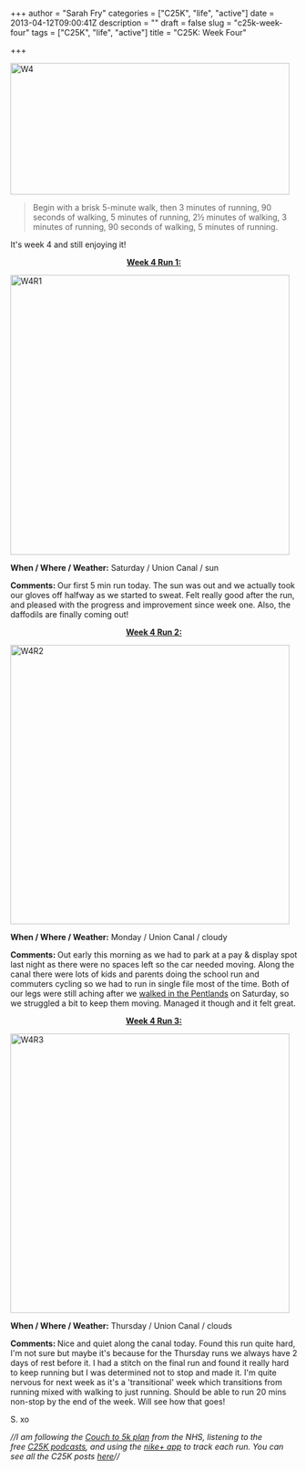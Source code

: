+++
author = "Sarah Fry"
categories = ["C25K", "life", "active"]
date = 2013-04-12T09:00:41Z
description = ""
draft = false
slug = "c25k-week-four"
tags = ["C25K", "life", "active"]
title = "C25K: Week Four"

+++


<a href="http://sweetaspi.co.uk/images/2013/04/W4.jpg"><img class="alignnone size-full wp-image-1665" alt="W4" src="http://sweetaspi.co.uk/images/2013/04/W4.jpg" width="490" height="231" /></a>

> Begin with a brisk 5-minute walk, then 3 minutes of running, 90 seconds of walking, 5 minutes of running, 2½ minutes of walking, 3 minutes of running, 90 seconds of walking, 5 minutes of running.

It's week 4 and still enjoying it!
<p style="text-align: center;"><span style="text-decoration: underline;"><strong>Week 4 Run 1:</strong></span></p>
<a href="http://sweetaspi.co.uk/images/2013/04/W4R1ib.jpg"><img class="alignnone size-full wp-image-1647" alt="W4R1" src="http://sweetaspi.co.uk/images/2013/04/W4R1ib.jpg" width="490" height="491" /></a>

<strong>When / Where / Weather:</strong> Saturday / Union Canal / sun

<strong>Comments: </strong>Our first 5 min run today. The sun was out and we actually took our gloves off halfway as we started to sweat. Felt really good after the run, and pleased with the progress and improvement since week one. Also, the daffodils are finally coming out!
<p style="text-align: center;"><span style="text-decoration: underline;"><strong>Week 4 Run 2:</strong></span></p>
<a href="http://sweetaspi.co.uk/images/2013/04/W4R2ib.jpg"><img class="alignnone size-full wp-image-1663" alt="W4R2" src="http://sweetaspi.co.uk/images/2013/04/W4R2ib.jpg" width="490" height="490" /></a>

<strong>When / Where / Weather:</strong> Monday / Union Canal / cloudy

<strong>Comments: </strong>Out early this morning as we had to park at a pay &amp; display spot last night as there were no spaces left so the car needed moving. Along the canal there were lots of kids and parents doing the school run and commuters cycling so we had to run in single file most of the time. Both of our legs were still aching after we <a title="Walking in the Pentlands" href="http://sweetaspi.co.uk/2013/04/08/walking-in-the-pentlands/">walked in the Pentlands</a> on Saturday, so we struggled a bit to keep them moving. Managed it though and it felt great.
<p style="text-align: center;"><span style="text-decoration: underline;"><strong>Week 4 Run 3:</strong></span></p>
<a href="http://sweetaspi.co.uk/images/2013/04/W4R3ib.jpg"><img class="alignnone size-full wp-image-1678" alt="W4R3" src="http://sweetaspi.co.uk/images/2013/04/W4R3ib.jpg" width="490" height="490" /></a>

<strong>When / Where / Weather:</strong> Thursday / Union Canal / clouds

<strong>Comments: </strong>Nice and quiet along the canal today. Found this run quite hard, I'm not sure but maybe it's because for the Thursday runs we always have 2 days of rest before it. I had a stitch on the final run and found it really hard to keep running but I was determined not to stop and made it. I'm quite nervous for next week as it's a 'transitional' week which transitions from running mixed with walking to just running. Should be able to run 20 mins non-stop by the end of the week. Will see how that goes!

S. xo

<em>//I am following the <a href="http://www.nhs.uk/LiveWell/c25k/Pages/couch-to-5k.aspx" target="_blank">Couch to 5k plan</a> from the NHS, listening <em>to the free <a href="http://www.nhs.uk/Tools/Pages/couch-5K-running-plan.aspx" target="_blank">C25K podcasts</a>, and </em>using the <a href="http://nikeplus.nike.com/plus/products/gps_app/" target="_blank">nike+ app</a> to track each run. You can see all the C25K posts <a href="http://sweetaspi.co.uk/tag/C25K/" target="_blank">here</a>//</em>

